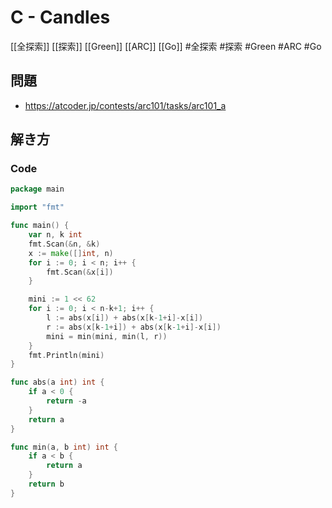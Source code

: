 # C - Candles
[[全探索]] [[探索]] [[Green]] [[ARC]] [[Go]]
#全探索 #探索 #Green #ARC #Go 

## 問題
- https://atcoder.jp/contests/arc101/tasks/arc101_a

## 解き方
### Code
```go
package main

import "fmt"

func main() {
	var n, k int
	fmt.Scan(&n, &k)
	x := make([]int, n)
	for i := 0; i < n; i++ {
		fmt.Scan(&x[i])
	}

	mini := 1 << 62
	for i := 0; i < n-k+1; i++ {
		l := abs(x[i]) + abs(x[k-1+i]-x[i])
		r := abs(x[k-1+i]) + abs(x[k-1+i]-x[i])
		mini = min(mini, min(l, r))
	}
	fmt.Println(mini)
}

func abs(a int) int {
	if a < 0 {
		return -a
	}
	return a
}

func min(a, b int) int {
	if a < b {
		return a
	}
	return b
}
```
